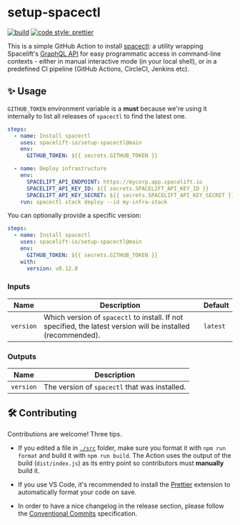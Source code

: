 # setup-spacectl

[![build](https://github.com/spacelift-io/setup-spacectl/actions/workflows/test.yml/badge.svg)](https://github.com/spacelift-io/setup-spacectl/actions/workflows/test.yml) [![code style: prettier](https://img.shields.io/badge/code_style-prettier-ff69b4.svg?style=flat-square)](https://github.com/prettier/prettier)

This is a simple GitHub Action to install [spacectl](https://github.com/spacelift-io/spacectl): a utility wrapping Spacelift's [GraphQL API](https://docs.spacelift.io/integrations/api) for easy programmatic access in command-line contexts - either in manual interactive mode (in your local shell), or in a predefined CI pipeline (GitHub Actions, CircleCI, Jenkins etc).

## ✨ Usage

`GITHUB_TOKEN` environment variable is a **must** because we're using it internally to list all releases of `spacectl` to find the latest one.

```yaml
steps:
  - name: Install spacectl
    uses: spacelift-io/setup-spacectl@main
    env:
      GITHUB_TOKEN: ${{ secrets.GITHUB_TOKEN }}

  - name: Deploy infrastructure
    env:
      SPACELIFT_API_ENDPOINT: https://mycorp.app.spacelift.io
      SPACELIFT_API_KEY_ID: ${{ secrets.SPACELIFT_API_KEY_ID }}
      SPACELIFT_API_KEY_SECRET: ${{ secrets.SPACELIFT_API_KEY_SECRET }}
    run: spacectl stack deploy --id my-infra-stack
```

You can optionally provide a specific version:

```yaml
steps:
  - name: Install spacectl
    uses: spacelift-io/setup-spacectl@main
    env:
      GITHUB_TOKEN: ${{ secrets.GITHUB_TOKEN }}
    with:
      version: v0.12.0
```

### Inputs

| Name      | Description                                                                                                   | Default  |
| --------- | ------------------------------------------------------------------------------------------------------------- | -------- |
| `version` | Which version of `spacectl` to install. If not specified, the latest version will be installed (recommended). | `latest` |

### Outputs

| Name      | Description                                   |
| --------- | --------------------------------------------- |
| `version` | The version of `spacectl` that was installed. |

## 🛠 Contributing

Contributions are welcome! Three tips.

- If you edited a file in [`./src`](./src) folder, make sure you format it with `npm run format` and build it with `npm run build`. The Action uses the output of the build (`dist/index.js`) as its entry point so contributors must **manually** build it.

- If you use VS Code, it's recommended to install the [Prettier](https://marketplace.visualstudio.com/items?itemName=esbenp.prettier-vscode) extension to automatically format your code on save.

- In order to have a nice changelog in the release section, please follow the [Conventional Commits](https://www.conventionalcommits.org/) specification.
